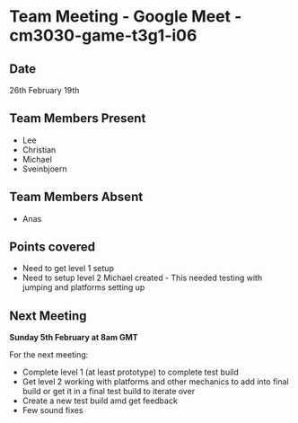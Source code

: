 # Team Meeting - Google Meet - cm3030-game-t3g1-i06

## Date
26th February 19th

## Team Members Present
- Lee
- Christian
- Michael
- Sveinbjoern

## Team Members Absent
- Anas

## Points covered
- Need to get level 1 setup
- Need to setup level 2 Michael created - This needed testing with jumping and platforms setting up

## Next Meeting
**Sunday 5th February at 8am GMT**

For the next meeting:
- Complete level 1 (at least prototype) to complete test build
- Get level 2 working with platforms and other mechanics to add into final build or get it in a final test build to iterate over
- Create a new test build amd get feedback
- Few sound fixes


